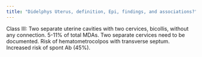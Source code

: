 ```yaml
---
title: "Didelphys Uterus, definition, Epi, findings, and associations?"
---
```

Class III: Two separate uterine cavities with two cervices, bicollis, without any connection. 5-11% of total MDAs. Two separate cervices need to be documented. Risk of hematometrocolpos with transverse septum. Increased risk of spont Ab (45%).

